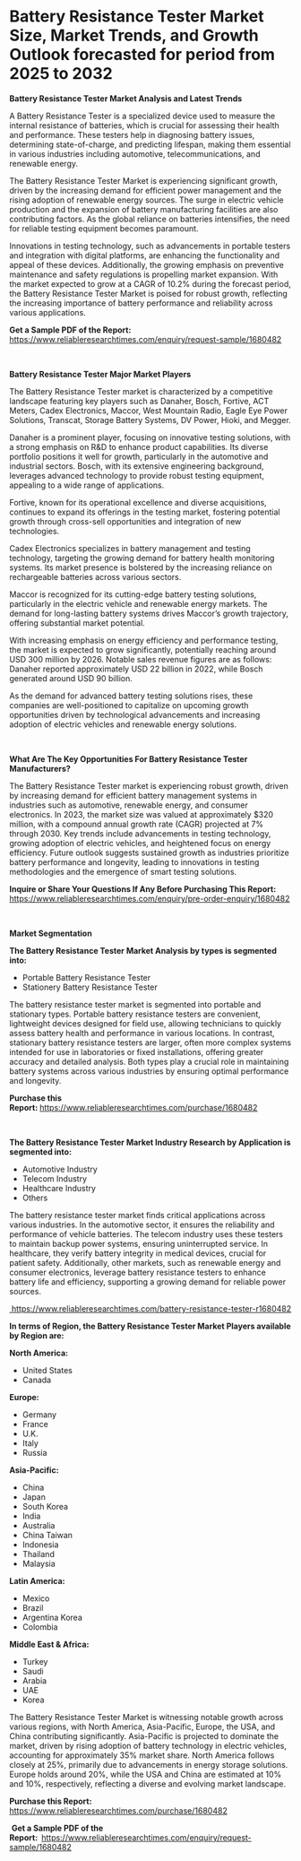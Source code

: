 <p><h1>Battery Resistance Tester Market Size, Market Trends, and Growth Outlook forecasted for period from 2025 to 2032</h1></p><p><strong>Battery Resistance Tester Market Analysis and Latest Trends</strong></p>
<p><p>A Battery Resistance Tester is a specialized device used to measure the internal resistance of batteries, which is crucial for assessing their health and performance. These testers help in diagnosing battery issues, determining state-of-charge, and predicting lifespan, making them essential in various industries including automotive, telecommunications, and renewable energy.</p><p>The Battery Resistance Tester Market is experiencing significant growth, driven by the increasing demand for efficient power management and the rising adoption of renewable energy sources. The surge in electric vehicle production and the expansion of battery manufacturing facilities are also contributing factors. As the global reliance on batteries intensifies, the need for reliable testing equipment becomes paramount. </p><p>Innovations in testing technology, such as advancements in portable testers and integration with digital platforms, are enhancing the functionality and appeal of these devices. Additionally, the growing emphasis on preventive maintenance and safety regulations is propelling market expansion. With the market expected to grow at a CAGR of 10.2% during the forecast period, the Battery Resistance Tester Market is poised for robust growth, reflecting the increasing importance of battery performance and reliability across various applications.</p></p>
<p><strong>Get a Sample PDF of the Report:&nbsp;</strong> <a href="https://www.reliableresearchtimes.com/enquiry/request-sample/1680482?utm_campaign=2646&utm_medium=2&utm_source=Github&utm_content=ia&utm_term=16042025&utm_id=battery-resistance-tester">https://www.reliableresearchtimes.com/enquiry/request-sample/1680482</a></p>
<p>&nbsp;</p>
<p><strong>Battery Resistance Tester Major Market Players</strong></p>
<p><p>The Battery Resistance Tester market is characterized by a competitive landscape featuring key players such as Danaher, Bosch, Fortive, ACT Meters, Cadex Electronics, Maccor, West Mountain Radio, Eagle Eye Power Solutions, Transcat, Storage Battery Systems, DV Power, Hioki, and Megger. </p><p>Danaher is a prominent player, focusing on innovative testing solutions, with a strong emphasis on R&D to enhance product capabilities. Its diverse portfolio positions it well for growth, particularly in the automotive and industrial sectors. Bosch, with its extensive engineering background, leverages advanced technology to provide robust testing equipment, appealing to a wide range of applications.</p><p>Fortive, known for its operational excellence and diverse acquisitions, continues to expand its offerings in the testing market, fostering potential growth through cross-sell opportunities and integration of new technologies. </p><p>Cadex Electronics specializes in battery management and testing technology, targeting the growing demand for battery health monitoring systems. Its market presence is bolstered by the increasing reliance on rechargeable batteries across various sectors.</p><p>Maccor is recognized for its cutting-edge battery testing solutions, particularly in the electric vehicle and renewable energy markets. The demand for long-lasting battery systems drives Maccor’s growth trajectory, offering substantial market potential.</p><p>With increasing emphasis on energy efficiency and performance testing, the market is expected to grow significantly, potentially reaching around USD 300 million by 2026. Notable sales revenue figures are as follows: Danaher reported approximately USD 22 billion in 2022, while Bosch generated around USD 90 billion. </p><p>As the demand for advanced battery testing solutions rises, these companies are well-positioned to capitalize on upcoming growth opportunities driven by technological advancements and increasing adoption of electric vehicles and renewable energy solutions.</p></p>
<p>&nbsp;</p>
<p><strong>What Are The Key Opportunities For Battery Resistance Tester Manufacturers?</strong></p>
<p><p>The Battery Resistance Tester market is experiencing robust growth, driven by increasing demand for efficient battery management systems in industries such as automotive, renewable energy, and consumer electronics. In 2023, the market size was valued at approximately $320 million, with a compound annual growth rate (CAGR) projected at 7% through 2030. Key trends include advancements in testing technology, growing adoption of electric vehicles, and heightened focus on energy efficiency. Future outlook suggests sustained growth as industries prioritize battery performance and longevity, leading to innovations in testing methodologies and the emergence of smart testing solutions.</p></p>
<p><strong>Inquire or Share Your Questions If Any Before Purchasing This Report:</strong> <a href="https://www.reliableresearchtimes.com/enquiry/pre-order-enquiry/1680482?utm_campaign=2646&utm_medium=2&utm_source=Github&utm_content=ia&utm_term=16042025&utm_id=battery-resistance-tester">https://www.reliableresearchtimes.com/enquiry/pre-order-enquiry/1680482</a></p>
<p>&nbsp;</p>
<p><strong>Market Segmentation</strong></p>
<p><strong>The Battery Resistance Tester Market Analysis by types is segmented into:</strong></p>
<p><ul><li>Portable Battery Resistance Tester</li><li>Stationery Battery Resistance Tester</li></ul></p>
<p><p>The battery resistance tester market is segmented into portable and stationary types. Portable battery resistance testers are convenient, lightweight devices designed for field use, allowing technicians to quickly assess battery health and performance in various locations. In contrast, stationary battery resistance testers are larger, often more complex systems intended for use in laboratories or fixed installations, offering greater accuracy and detailed analysis. Both types play a crucial role in maintaining battery systems across various industries by ensuring optimal performance and longevity.</p></p>
<p><strong>Purchase this Report:&nbsp;</strong><a href="https://www.reliableresearchtimes.com/purchase/1680482?utm_campaign=2646&utm_medium=2&utm_source=Github&utm_content=ia&utm_term=16042025&utm_id=battery-resistance-tester">https://www.reliableresearchtimes.com/purchase/1680482</a></p>
<p>&nbsp;</p>
<p><strong>The Battery Resistance Tester Market Industry Research by Application is segmented into:</strong></p>
<p><ul><li>Automotive Industry</li><li>Telecom Industry</li><li>Healthcare Industry</li><li>Others</li></ul></p>
<p><p>The battery resistance tester market finds critical applications across various industries. In the automotive sector, it ensures the reliability and performance of vehicle batteries. The telecom industry uses these testers to maintain backup power systems, ensuring uninterrupted service. In healthcare, they verify battery integrity in medical devices, crucial for patient safety. Additionally, other markets, such as renewable energy and consumer electronics, leverage battery resistance testers to enhance battery life and efficiency, supporting a growing demand for reliable power sources.</p></p>
<p><a href="https://www.reliableresearchtimes.com/battery-resistance-tester-r1680482?utm_campaign=2646&utm_medium=2&utm_source=Github&utm_content=ia&utm_term=16042025&utm_id=battery-resistance-tester">&nbsp;https://www.reliableresearchtimes.com/battery-resistance-tester-r1680482</a></p>
<p><strong>In terms of Region, the Battery Resistance Tester Market Players available by Region are:</strong></p>
<p>
    <p> <strong> North America: </strong>
        <ul>
            <li>United States</li>
            <li>Canada</li>
        </ul>
        </p> 
    <p> <strong> Europe: </strong>
        <ul>
            <li>Germany</li>
            <li>France</li>
            <li>U.K.</li>
            <li>Italy</li>
            <li>Russia</li>
        </ul>
        </p> 
    <p> <strong> Asia-Pacific: </strong>
        <ul>
            <li>China</li>
            <li>Japan</li>
            <li>South Korea</li>
            <li>India</li>
            <li>Australia</li>
            <li>China Taiwan</li>
            <li>Indonesia</li>
            <li>Thailand</li>
            <li>Malaysia</li>
        </ul>
        </p> 
    <p> <strong> Latin America: </strong>
        <ul>
            <li>Mexico</li>
            <li>Brazil</li>
            <li>Argentina Korea</li>
            <li>Colombia</li>
        </ul>
        </p> 
    <p> <strong> Middle East & Africa: </strong>
        <ul>
            <li>Turkey</li>
            <li>Saudi</li>
            <li>Arabia</li>
            <li>UAE</li>
            <li>Korea</li>
        </ul>
    </p>
    </p>
<p><p>The Battery Resistance Tester Market is witnessing notable growth across various regions, with North America, Asia-Pacific, Europe, the USA, and China contributing significantly. Asia-Pacific is projected to dominate the market, driven by rising adoption of battery technology in electric vehicles, accounting for approximately 35% market share. North America follows closely at 25%, primarily due to advancements in energy storage solutions. Europe holds around 20%, while the USA and China are estimated at 10% and 10%, respectively, reflecting a diverse and evolving market landscape.</p></p>
<p><strong>Purchase this Report: </strong><a href="https://www.reliableresearchtimes.com/purchase/1680482?utm_campaign=2646&utm_medium=2&utm_source=Github&utm_content=ia&utm_term=16042025&utm_id=battery-resistance-tester">https://www.reliableresearchtimes.com/purchase/1680482</a></p>
<p>&nbsp;<strong>Get a Sample PDF of the Report:&nbsp;&nbsp;</strong><a href="https://www.reliableresearchtimes.com/enquiry/request-sample/1680482?utm_campaign=2646&utm_medium=2&utm_source=Github&utm_content=ia&utm_term=16042025&utm_id=battery-resistance-tester">https://www.reliableresearchtimes.com/enquiry/request-sample/1680482</a></p>
<p><strong></strong></p>
<p><p></p><p></p><p></p></p>